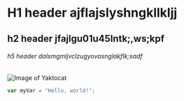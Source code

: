# H1 header ajflajslyshngkllkljj
## h2 header  jfajlgu01u45lntk;,ws;kpf

###### h5 header dalsmgmljvclzugyovasnglakflk;sadf



![Image of Yaktocat](https://octodex.github.com/images/yaktocat.png)


``` javascript
var myVar = "Hello, world!";
```
